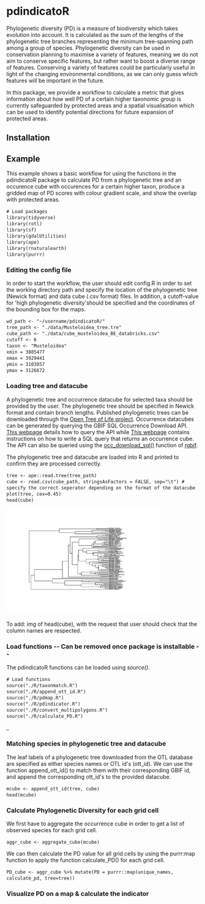 # pdindicatoR


Phylogenetic diversity (PD) is a measure of biodiversity which takes evolution into account. It is calculated as the sum of the lengths of the phylogenetic tree branches representing the minimum tree-spanning path among a group of species.
Phylogenetic diversity can be used in conservation planning to maximise a variety of features, meaning we do not aim to conserve specific features, but rather want to boost a diverse range of features. Conserving a variety of features could be particularly useful in light of the changing environmental conditions, as we can only guess which features will be important in the future.

In this package, we provide a workflow to calculate a metric that gives information about how well PD of a certain higher taxonomic group is currently safeguarded by protected areas and a spatial visualisation which can be used to identify potential directions for future expansion of protected areas.

## Installation

## Example

This example shows a basic workflow for using the functions in the pdindicatoR package to calculate PD from a phylogenetic tree and an occurence cube with occurences for a certain higher taxon, produce a gridded map of PD scores with colour gradient scale, and show the overlap with protected areas. 

```{r}
# Load packages
library(tidyverse)
library(rotl)
library(sf)
library(gdalUtilities)
library(ape)
library(rnaturalearth)
library(purrr)
```

### Editing the config file

In order to start the workflow, the user should edit config.R in order to set the working directory path and specify the location of the phylogenetic tree (Newick format) and data cube (.csv format) files. In addition, a cutoff-value for 'high phylogenetic diversity'should be specified and the coordinates of the bounding box for the maps.

```{r}
wd_path <- "~/username/pdindicatoR/"
tree_path <- "./data/Musteloidea_tree.tre"
cube_path <- "./data/cube_musteloidea_BE_databricks.csv"
cutoff <- 6
taxon <- "Musteloidea"
xmin = 3885477
xmax = 3929441
ymin = 3103857
ymax = 3126672
```
### Loading tree and datacube

A phylogenetic tree and occurrence datacube for selected taxa should be provided by the user. The phylogenetic tree should be specified in Newick format and contain branch lengths. Published phylogenetic trees can be downloaded through the <a href="https://tree.opentreeoflife.org/"> Open Tree of Life project</a>. Occurrence datacubes can be generated by querying the GBIF SQL Occurrence Download API. <a href="https://techdocs.gbif.org/en/data-use/api-sql-downloads">This webpage</a> details how to query the API while <a href="https://techdocs.gbif.org/en/data-use/data-cubes">This webpage</a> contains instructions on how to write a SQL query that returns an occurrence cube. The API can also be queried using the <a href="https://docs.ropensci.org/rgbif/reference/occ_download_sql.html">occ_download_sql()</a> function of <a href="https://docs.ropensci.org/rgbif/index.html">rgbif</a>.

The phylogenetic tree and datacube are loaded into R and printed to confirm they are processed correctly.

```{r}
tree <- ape::read.tree(tree_path)
cube <- read.csv(cube_path, stringsAsFactors = FALSE, sep="\t") # specify the correct seperator depending on the format of the datacube
plot(tree, cex=0.45)
head(cube)
```
<img src="./output/Rplot.pdf" alt="Phylogenetic tree of Musteloidea" width="80%" />

To add: img of head(cube), with the request that user should check that the column names are respected.

### Load functions -- Can be removed once package is installable -- 

The pdindicatoR functions can be loaded using *source()*.
```{r}
# Load functions
source("./R/taxonmatch.R")
source("./R/append_ott_id.R")
source("./R/pdmap.R")
source("./R/pdindicator.R")
source("./R/convert_multipolygons.R")
source("./R/calculate_PD.R")
```
_
### Matching species in phylogenetic tree and datacube

The leaf labels of a phylogenetic tree downloaded from the OTL database are specified as either species names or OTL id's (ott_id). We can use the function  append_ott_id() to match them with their corresponding GBIF id, and append the corresponding ott_id's to the provided datacube.

```{r}
mcube <- append_ott_id(tree, cube)
head(mcube)
```

### Calculate Phylogenetic Diversity for each grid cell

We first have to aggregate the occurrence cube in order to get a list of observed species for each grid cell. 

```{r}
aggr_cube <- aggregate_cube(mcube)
```

We can then calculate the PD value for all grid cells by using the purrr:map function to apply the function calculate_PD() for each grid cell.

```{r}
PD_cube <- aggr_cube %>% mutate(PD = purrr::map(unique_names, calculate_pd, tree=tree))
```

### Visualize PD on a map & calculate the indicator 


